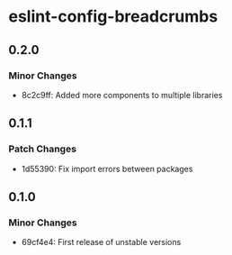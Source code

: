 # eslint-config-breadcrumbs

## 0.2.0

### Minor Changes

- 8c2c9ff: Added more components to multiple libraries

## 0.1.1

### Patch Changes

- 1d55390: Fix import errors between packages

## 0.1.0

### Minor Changes

- 69cf4e4: First release of unstable versions
